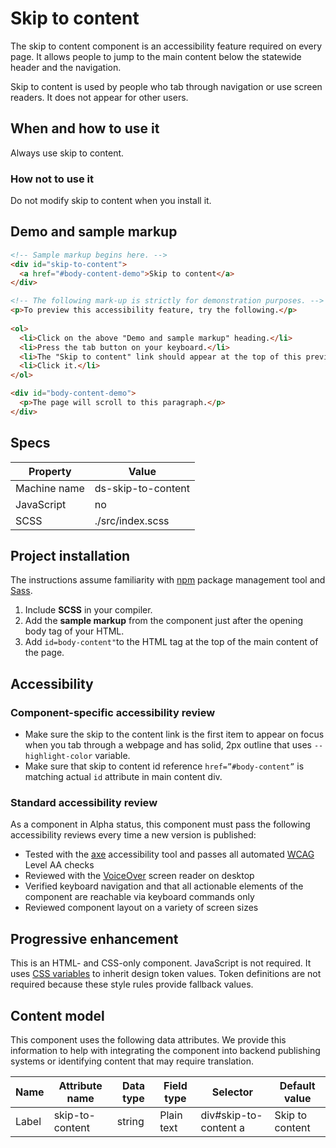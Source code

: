 # Skip to content

The skip to content component is an accessibility feature required on every page. It allows people to jump to the main content below the statewide header and the navigation.

Skip to content is used by people who tab through navigation or use screen readers. It does not appear for other users.

## When and how to use it

Always use skip to content.

### How not to use it

Do not modify skip to content when you install it.

## Demo and sample markup

```html preview
<!-- Sample markup begins here. -->
<div id="skip-to-content">
  <a href="#body-content-demo">Skip to content</a>
</div>

<!-- The following mark-up is strictly for demonstration purposes. -->
<p>To preview this accessibility feature, try the following.</p>
  
<ol>
  <li>Click on the above "Demo and sample markup" heading.</li>
  <li>Press the tab button on your keyboard.</li>
  <li>The "Skip to content" link should appear at the top of this preview.</li>
  <li>Click it.</li>
</ol>

<div id="body-content-demo">
  <p>The page will scroll to this paragraph.</p>
</div>
```

## Specs

| Property     | Value              |
| ------------ | ------------------ |
| Machine name | ds-skip-to-content |
| JavaScript   | no                 |
| SCSS         | ./src/index.scss   |

## Project installation

The instructions assume familiarity with [npm](https://npmjs.com) package management tool and [Sass](https://sass-lang.com/).

1. Include **SCSS** in your compiler.
2. Add the **sample markup** from the component just after the opening body tag of your HTML.
3. Add `id=body-content"`to the HTML tag at the top of the main content of the page.

## Accessibility

### Component-specific accessibility review

- Make sure the skip to the content link is the first item to appear on focus when you tab through a webpage and has solid, 2px outline that uses `--highlight-color` variable.
- Make sure that skip to content id reference `href=”#body-content”` is matching actual `id` attribute in main content div.

### Standard accessibility review

As a component in Alpha status, this component must pass the following accessibility reviews every time a new version is published:

- Tested with the [axe](https://www.deque.com/axe/) accessibility tool and passes all automated [WCAG](https://www.w3.org/TR/WCAG21/) Level AA checks
- Reviewed with the [VoiceOver](https://www.apple.com/voiceover/info/guide/_1121.html) screen reader on desktop
- Verified keyboard navigation and that all actionable elements of the component are reachable via keyboard commands only
- Reviewed component layout on a variety of screen sizes

## Progressive enhancement

This is an HTML- and CSS-only component. JavaScript is not required. It uses [CSS variables](<https://developer.mozilla.org/en-US/docs/Web/CSS/var()#syntax>) to inherit design token values. Token definitions are not required because these style rules provide fallback values.

## Content model

This component uses the following data attributes. We provide this information to help with integrating the component into backend publishing systems or identifying content that may require translation.

| Name  | Attribute name  | Data type | Field type | Selector           | Default value   |
| ----- | --------------- | --------- | ---------- | ------------------ | --------------- |
| Label | skip-to-content | string    | Plain text | div#skip-to-content a | Skip to content |
